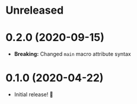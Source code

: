 # Unreleased

# 0.2.0 (2020-09-15)

- **Breaking:** Changed `main` macro attribute syntax

# 0.1.0 (2020-04-22)

- Initial release! 🎉
